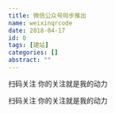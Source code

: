 ```yaml
---
title: 微信公众号同步推出
name: weixinqrcode
date: 2018-04-17
id: 0
tags: [建站]
categories: []
abstract: ""
---
```



扫码关注 你的关注就是我的动力
<!--more-->


扫码关注 你的关注就是我的动力<!--more-->

